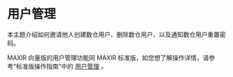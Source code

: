 # 用户管理
本主题介绍如何邀请他人创建数仓用户、删除数仓用户、以及通知数仓用户重置密码。

MAXIR 向量版的用户管理功能同 MAXIR 标准版，如您想了解操作详情，请参考“标准版操作指南”中的 [用户管理](/maxir/guides/dw-users/manage-dwusers) 。
